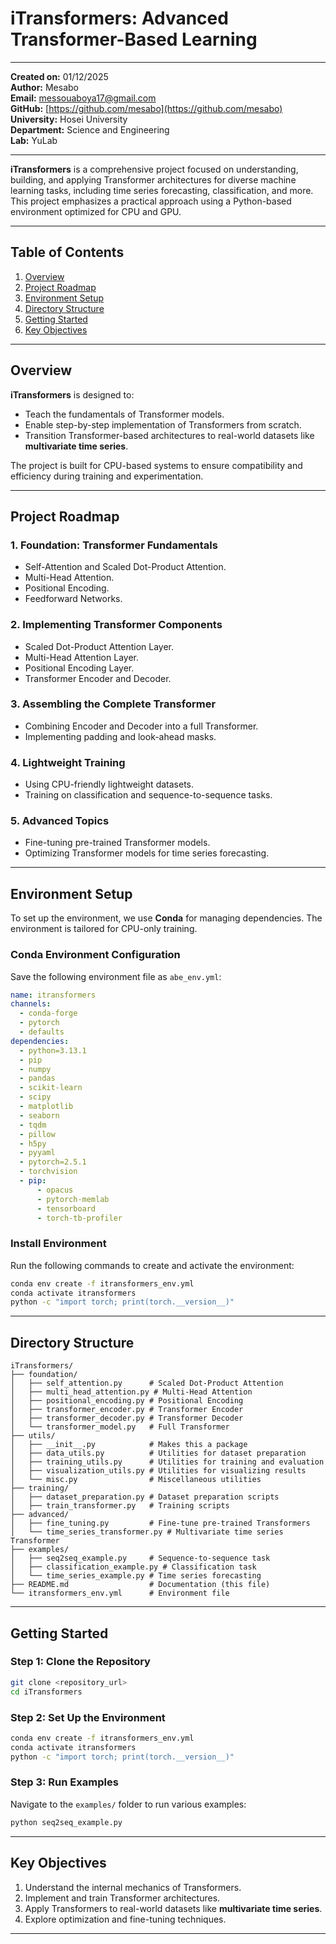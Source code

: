 
# iTransformers: Advanced Transformer-Based Learning

---

**Created on:** 01/12/2025  
**Author:** Mesabo  
**Email:** messouaboya17@gmail.com  
**GitHub:** [https://github.com/mesabo](https://github.com/mesabo)  
**University:** Hosei University  
**Department:** Science and Engineering  
**Lab:** YuLab  

---

**iTransformers** is a comprehensive project focused on understanding, building, and applying Transformer architectures for diverse machine learning tasks, including time series forecasting, classification, and more. This project emphasizes a practical approach using a Python-based environment optimized for CPU and GPU.

---

## Table of Contents
1. [Overview](#overview)
2. [Project Roadmap](#project-roadmap)
3. [Environment Setup](#environment-setup)
4. [Directory Structure](#directory-structure)
5. [Getting Started](#getting-started)
6. [Key Objectives](#key-objectives)

---

## Overview

**iTransformers** is designed to:
- Teach the fundamentals of Transformer models.
- Enable step-by-step implementation of Transformers from scratch.
- Transition Transformer-based architectures to real-world datasets like **multivariate time series**.

The project is built for CPU-based systems to ensure compatibility and efficiency during training and experimentation.

---

## Project Roadmap

### 1. Foundation: Transformer Fundamentals
- Self-Attention and Scaled Dot-Product Attention.
- Multi-Head Attention.
- Positional Encoding.
- Feedforward Networks.

### 2. Implementing Transformer Components
- Scaled Dot-Product Attention Layer.
- Multi-Head Attention Layer.
- Positional Encoding Layer.
- Transformer Encoder and Decoder.

### 3. Assembling the Complete Transformer
- Combining Encoder and Decoder into a full Transformer.
- Implementing padding and look-ahead masks.

### 4. Lightweight Training
- Using CPU-friendly lightweight datasets.
- Training on classification and sequence-to-sequence tasks.

### 5. Advanced Topics
- Fine-tuning pre-trained Transformer models.
- Optimizing Transformer models for time series forecasting.

---

## Environment Setup

To set up the environment, we use **Conda** for managing dependencies. The environment is tailored for CPU-only training.

### Conda Environment Configuration

Save the following environment file as `abe_env.yml`:

```yaml
name: itransformers
channels:
  - conda-forge
  - pytorch
  - defaults
dependencies:
  - python=3.13.1
  - pip
  - numpy
  - pandas
  - scikit-learn
  - scipy
  - matplotlib
  - seaborn
  - tqdm
  - pillow
  - h5py
  - pyyaml
  - pytorch=2.5.1
  - torchvision
  - pip:
      - opacus
      - pytorch-memlab
      - tensorboard
      - torch-tb-profiler
```

### Install Environment

Run the following commands to create and activate the environment:
```bash
conda env create -f itransformers_env.yml
conda activate itransformers
python -c "import torch; print(torch.__version__)"
```

---

## Directory Structure

```
iTransformers/
├── foundation/
│   ├── self_attention.py      # Scaled Dot-Product Attention
│   ├── multi_head_attention.py # Multi-Head Attention
│   ├── positional_encoding.py # Positional Encoding
│   ├── transformer_encoder.py # Transformer Encoder
│   ├── transformer_decoder.py # Transformer Decoder
│   └── transformer_model.py   # Full Transformer
├── utils/
│   ├── __init__.py            # Makes this a package
│   ├── data_utils.py          # Utilities for dataset preparation
│   ├── training_utils.py      # Utilities for training and evaluation
│   ├── visualization_utils.py # Utilities for visualizing results
│   └── misc.py                # Miscellaneous utilities
├── training/
│   ├── dataset_preparation.py # Dataset preparation scripts
│   ├── train_transformer.py   # Training scripts
├── advanced/
│   ├── fine_tuning.py         # Fine-tune pre-trained Transformers
│   └── time_series_transformer.py # Multivariate time series Transformer
├── examples/
│   ├── seq2seq_example.py     # Sequence-to-sequence task
│   ├── classification_example.py # Classification task
│   └── time_series_example.py # Time series forecasting
├── README.md                  # Documentation (this file)
└── itransformers_env.yml      # Environment file
```

---

## Getting Started

### Step 1: Clone the Repository
```bash
git clone <repository_url>
cd iTransformers
```

### Step 2: Set Up the Environment
```bash
conda env create -f itransformers_env.yml
conda activate itransformers
python -c "import torch; print(torch.__version__)"
```

### Step 3: Run Examples
Navigate to the `examples/` folder to run various examples:
```bash
python seq2seq_example.py
```

---

## Key Objectives
1. Understand the internal mechanics of Transformers.
2. Implement and train Transformer architectures.
3. Apply Transformers to real-world datasets like **multivariate time series**.
4. Explore optimization and fine-tuning techniques.

---